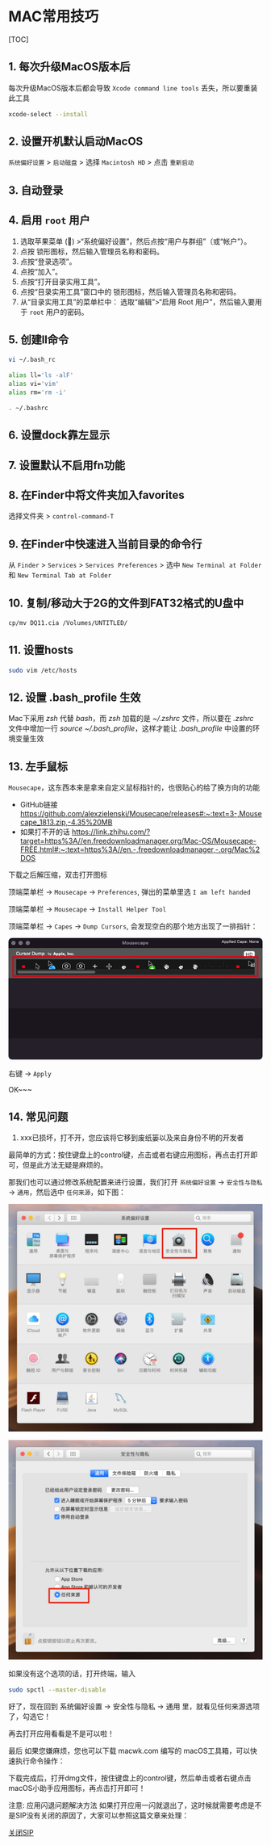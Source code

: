 # MAC常用技巧

[TOC]

## 1. 每次升级MacOS版本后

每次升级MacOS版本后都会导致 `Xcode command line tools` 丢失，所以要重装此工具

```sh
xcode-select --install
```

## 2. 设置开机默认启动MacOS

`系统偏好设置` > `启动磁盘` > 选择 `Macintosh HD` > 点击 `重新启动`

## 3. 自动登录

## 4. 启用 ```root``` 用户

1. 选取苹果菜单 () >“系统偏好设置”，然后点按“用户与群组”（或“帐户”）。
2. 点按 锁形图标，然后输入管理员名称和密码。
3. 点按“登录选项”。
4. 点按“加入”。
5. 点按“打开目录实用工具”。
6. 点按“目录实用工具”窗口中的 锁形图标，然后输入管理员名称和密码。
7. 从“目录实用工具”的菜单栏中：
 选取“编辑”>“启用 Root 用户”，然后输入要用于 ```root``` 用户的密码。

## 5. 创建ll命令

```sh
vi ~/.bash_rc
```

```sh
alias ll='ls -alF'
alias vi='vim'
alias rm='rm -i'
```

```sh
. ~/.bashrc
```

## 6. 设置dock靠左显示


## 7. 设置默认不启用fn功能

## 8. 在Finder中将文件夹加入favorites

选择文件夹 > ```control-command-T```

## 9. 在Finder中快速进入当前目录的命令行

从 ```Finder``` > ```Services``` > ```Services Preferences``` > 选中 ```New Terminal at Folder``` 和 ```New Terminal Tab at Folder```

## 10. 复制/移动大于2G的文件到FAT32格式的U盘中

```sh
cp/mv DQ11.cia /Volumes/UNTITLED/
```

## 11. 设置hosts

```sh
sudo vim /etc/hosts
```

## 12. 设置 .bash_profile 生效

Mac下采用 *zsh* 代替 *bash*，而 *zsh* 加载的是 *~/.zshrc* 文件，所以要在 *.zshrc* 文件中增加一行 *source ~/.bash_profile*，这样才能让 *.bash_profile* 中设置的环境变量生效

## 13. 左手鼠标

`Mousecape`，这东西本来是拿来自定义鼠标指针的，也很贴心的给了换方向的功能

- GitHub链接
<https://github.com/alexzielenski/Mousecape/releases#:~:text=3-,Mousecape_1813.zip,-4.35%20MB>
- 如果打不开的话
<https://link.zhihu.com/?target=https%3A//en.freedownloadmanager.org/Mac-OS/Mousecape-FREE.html#:~:text=https%3A//en.-,freedownloadmanager,-.org/Mac%2DOS>

下载之后解压缩，双击打开图标

顶端菜单栏 -> `Mousecape` -> `Preferences`, 弹出的菜单里选 `I am left handed`

顶端菜单栏 -> `Mousecape` -> `Install Helper Tool`

顶端菜单栏 -> `Capes` -> `Dump Cursors`, 会发现空白的那个地方出现了一排指针：

![CursorDump](CursorDump.png)

右键 -> `Apply`

OK~~~


## 14. 常见问题

1. xxx已损坏，打不开，您应该将它移到废纸篓以及来自身份不明的开发者

最简单的方式：按住键盘上的control键，点击或者右键应用图标，再点击打开即可，但是此方法无疑是麻烦的。

那我们也可以通过修改系统配置来进行设置，我们打开 `系统偏好设置` -> `安全性与隐私` -> `通用`，然后选中 `任何来源`，如下图：

![常见问题1-1](常见问题1-1.jpg)

![常见问题1-2](常见问题1-2.jpg)

如果没有这个选项的话，打开终端，输入

```sh
sudo spctl --master-disable
```

好了，现在回到 系统偏好设置 -> 安全性与隐私 -> 通用 里，就看见任何来源选项了，勾选它！

再去打开应用看看是不是可以啦！

最后
如果您嫌麻烦，您也可以下载 macwk.com 编写的 macOS工具箱，可以快速执行命令操作：

下载完成后，打开dmg文件，按住键盘上的control键，然后单击或者右键点击macOS小助手应用图标，再点击打开即可！

注意: 应用闪退问题解决方法
如果打开应用一闪就退出了，这时候就需要考虑是不是SIP没有关闭的原因了，大家可以参照这篇文章来处理：

[关闭SIP](https://www.macwk.com/article/sipmac)
